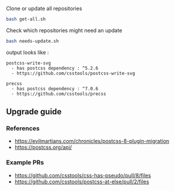 Clone or update all repositories

```bash
bash get-all.sh
```

Check which repositories might need an update

```bash
bash needs-update.sh
```

output looks like : 

```
postcss-write-svg
  - has postcss dependency : ^5.2.6
  - https://github.com/csstools/postcss-write-svg

precss
  - has postcss dependency : ^7.0.6
  - https://github.com/csstools/precss
```

## Upgrade guide

### References

- https://evilmartians.com/chronicles/postcss-8-plugin-migration
- https://postcss.org/api/

### Example PRs

- https://github.com/csstools/css-has-pseudo/pull/8/files
- https://github.com/csstools/postcss-at-else/pull/2/files
